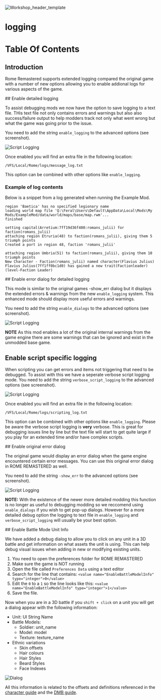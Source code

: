 ![Workshop_header_template](/Workshop_header_template.png)
# logging

# Table Of Contents

## Introduction
Rome Remastered supports extended logging compared the original game with a number of new options allowing you to enable addional logs for various aspects of the game.

## Enable detailed logging

To assist debugging mods we now have the option to save logging to a text file. THis text file not only contains errors and warnings but also also success/failure output to help modders track not only what went wrong but what the game was going prior to the issue.

You need to add the string `enable_logging` to the advanced options (see screenshot).

![Script Logging](/documentation/feature_guides/logging/enable_logging.jpg)

Once enabled you will find an extra file in the following location:

`/VFS/Local/Rome/logs/message_log.txt`

This option can be combined with other options like `enable_logging`.

### Example of log contents

Below is a snippet from a log generated when running the Example Mod.

```
region 'Baetica' has no specified legionary name
loading world map file 'Q:\Feral\Users\Default\AppData\Local\Mods\My Mods/ExampleMod/data/world/maps/base/map.rwm'...
finished

setting capital(Arretium:7ff19d36f400:romans_julii) for faction(romans_julii)
attaching region Etruria(48) to faction(romans_julii), giving them 5 triumph points
Created a port in region 48, faction 'romans_julii'

attaching region Umbria(51) to faction(romans_julii), giving them 10 triumph points
New Character - Faction(romans_julii) named character(Flavius Julius)
Flavius Julius(7ff1ff0bc1d0) has gained a new trait(Factionleader)(level-Faction Leader)
```

## Enable error dialog for detailed logging

This mode is similar to the original games -show_err dialog but it displays the extended errors & warnings from the new `enable_logging` system. This enhanced mode should display more useful errors and warnings.

You need to add the string `enable_dialogs` to the advanced options (see screenshot).

![Script Logging](/documentation/feature_guides/logging/enable_dialogs.jpg)

**NOTE** As this mod enables a lot of the original internal warnings from the game engine there are some warnings that can be ignored and exist in the unmodded base game.

## Enable script specific logging

When scripting you can get errors and items not triggering that need to be debugged. To assist with this we have a seperate verbose script logging mode. You need to add the string `verbose_script_logging` to the advanced options (see screenshot).

![Script Logging](/documentation/feature_guides/scripts/script_logging.jpg)

Once enabled you will find an extra file in the following location:

`/VFS/Local/Rome/logs/scripting_log.txt`

This option can be combined with other options like `enable_logging`. Please be aware the verbose script logging is **very** verbose. This is great for debugging issues line by line but the text file will start to get quite large if you play for an extended time and/or have complex scripts.

## Enable original error dialog

The original game would display an error dialog when the game engine encountered certain error messages. You can use this original error dialog in ROME REMASTERED as well.

You need to add the string `-show_err` to the advanced options (see screenshot).

![Script Logging](/documentation/feature_guides/logging/show_err.jpg)

**NOTE:** With the existence of the newer more detailed modding this function is no longer as useful to debugging modding so we reccomend using `enable_dialogs` if you wish to get pop-up dialogs. However for a more detailed debug option the logging to text file in `enable_logging` and `verbose_script_logging` will usually be your best option.

## Enable Battle Mode Unit Info

We have added a debug dialog to allow you to click on any unit in a 3D battle and get information on what assets the unit is using. This can help debug visual issues when adding in new or modifying existing units.

1. You need to open the preferences folder for ROME REMASTERED
2. Make sure the game is NOT running
3. Open the file called `Preferences Data` using a text editor
4. Search for the line that contains: `<value name="EnableBattleModelInfo" type="integer">0</value>`
5. Edit the `0` to a `1` so the line looks like this:                         `<value name="EnableBattleModelInfo" type="integer">1</value>`
6. Save the file.

Now when you are in a 3D battle if you `shift + click` on a unit you will get a dialog appear with the following information:

* Unit: UI String Name
* Battle Models:
  * Soldier: unit_name
  * Model: model
  * Texture: texture_name
* Ethnic variations
  * Skin offsets
  * Hair colours
  * Hair Styles
  * Beard Styles
  * Face Indexes

![Dialog](/documentation/feature_guides/logging/model_info_dialog.jpg)  

All this information is related to the offsets and definitions referenced in the [character guide](/documentation/techart_guides/Characters.md) and the  [DMB guide](documentation/data_file_guides/DMB.md).
